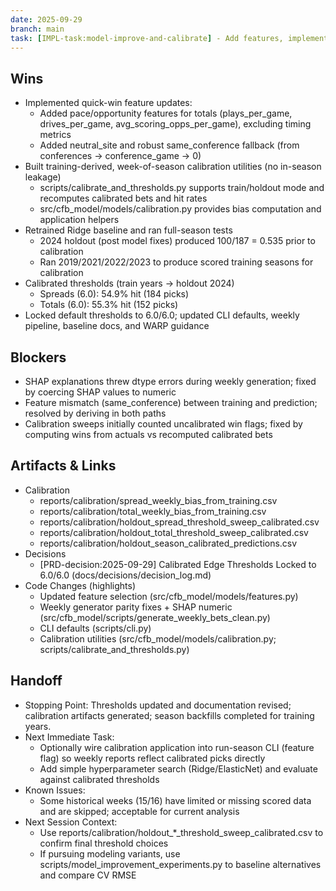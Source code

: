 ```yaml
---
date: 2025-09-29
branch: main
task: [IMPL-task:model-improve-and-calibrate] - Add features, implement no-leak calibration, lock thresholds, update docs
---
```


## Wins

- Implemented quick-win feature updates:
  - Added pace/opportunity features for totals (plays_per_game, drives_per_game, avg_scoring_opps_per_game), excluding timing metrics
  - Added neutral_site and robust same_conference fallback (from conferences → conference_game → 0)
- Built training-derived, week-of-season calibration utilities (no in-season leakage)
  - scripts/calibrate_and_thresholds.py supports train/holdout mode and recomputes calibrated bets and hit rates
  - src/cfb_model/models/calibration.py provides bias computation and application helpers
- Retrained Ridge baseline and ran full-season tests
  - 2024 holdout (post model fixes) produced 100/187 = 0.535 prior to calibration
  - Ran 2019/2021/2022/2023 to produce scored training seasons for calibration
- Calibrated thresholds (train years → holdout 2024)
  - Spreads (6.0): 54.9% hit (184 picks)
  - Totals (6.0): 55.3% hit (152 picks)
- Locked default thresholds to 6.0/6.0; updated CLI defaults, weekly pipeline, baseline docs, and WARP guidance

## Blockers

- SHAP explanations threw dtype errors during weekly generation; fixed by coercing SHAP values to numeric
- Feature mismatch (same_conference) between training and prediction; resolved by deriving in both paths
- Calibration sweeps initially counted uncalibrated win flags; fixed by computing wins from actuals vs recomputed calibrated bets

## Artifacts & Links

- Calibration
  - reports/calibration/spread_weekly_bias_from_training.csv
  - reports/calibration/total_weekly_bias_from_training.csv
  - reports/calibration/holdout_spread_threshold_sweep_calibrated.csv
  - reports/calibration/holdout_total_threshold_sweep_calibrated.csv
  - reports/calibration/holdout_season_calibrated_predictions.csv
- Decisions
  - [PRD-decision:2025-09-29] Calibrated Edge Thresholds Locked to 6.0/6.0 (docs/decisions/decision_log.md)
- Code Changes (highlights)
  - Updated feature selection (src/cfb_model/models/features.py)
  - Weekly generator parity fixes + SHAP numeric (src/cfb_model/scripts/generate_weekly_bets_clean.py)
  - CLI defaults (scripts/cli.py)
  - Calibration utilities (src/cfb_model/models/calibration.py; scripts/calibrate_and_thresholds.py)

## Handoff

- Stopping Point: Thresholds updated and documentation revised; calibration artifacts generated; season backfills completed for training years.
- Next Immediate Task:
  - Optionally wire calibration application into run-season CLI (feature flag) so weekly reports reflect calibrated picks directly
  - Add simple hyperparameter search (Ridge/ElasticNet) and evaluate against calibrated thresholds
- Known Issues:
  - Some historical weeks (15/16) have limited or missing scored data and are skipped; acceptable for current analysis
- Next Session Context:
  - Use reports/calibration/holdout\_\*\_threshold_sweep_calibrated.csv to confirm final threshold choices
  - If pursuing modeling variants, use scripts/model_improvement_experiments.py to baseline alternatives and compare CV RMSE
